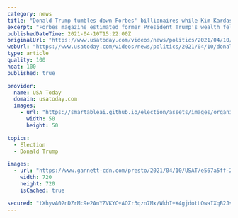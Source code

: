 ```yaml
---
category: news
title: "Donald Trump tumbles down Forbes' billionaires while Kim Kardashian lands on list"
excerpt: "Forbes magazine estimated former President Trump's wealth fell from $3.5 billion to $2.4 billion. moving him from 1,001st place to 1,299th."
publishedDateTime: 2021-04-10T15:22:00Z
originalUrl: "https://www.usatoday.com/videos/news/politics/2021/04/10/donald-trump-kim-kardashian-billionaire-forbes-list/7172191002/"
webUrl: "https://www.usatoday.com/videos/news/politics/2021/04/10/donald-trump-kim-kardashian-billionaire-forbes-list/7172191002/"
type: article
quality: 100
heat: 100
published: true

provider:
  name: USA Today
  domain: usatoday.com
  images:
    - url: "https://smartableai.github.io/election/assets/images/organizations/usatoday.com-50x50.jpg"
      width: 50
      height: 50

topics:
  - Election
  - Donald Trump

images:
  - url: "https://www.gannett-cdn.com/presto/2021/04/10/USAT/e567a5ff-2c30-4f38-ac5e-11d4de85964c-Donald_Trump_tumbles_down_Forbes_billion-6071983f4f499f10a8881ce2_1_Apr_10_2021_15_01_26_poster.jpeg?quality=10"
    width: 720
    height: 720
    isCached: true

secured: "tXhyvA02nDZrMc9e2AnYZVKYC+AOZr3qzn7Mx/WkhI+X4gjdotLOwaIXqB2JsARy1a0WvJcf2kC+s3RTYXj4ckifIUsbsP7u8zcqnuVx31yuKlxUmNTDjdtCEQfz91Bz5AWWL1NzYThlEHomPCSkwt9OopvLrreeOI9ZlLqaWS9pPk5W+kzBfJaqdWrlVs8viHUdHkmvzZk9kxT/ByvyqOcCHnqHKrFMVPLUeUXafdViZZXgTuhF12rfuLZoxwlEhpOzGbtkAc5y5ApjfbJUUOhcsJXeJiE+q5G/+h5b5veBGi5xuW7XLGT+Xx5+tAUPbyhxyxA7ZyyRFl8AEvqvvzdHcOXafQ//rWlFlKjdQRM=;p1rhSCPE5DDzDY8FRdDQJg=="
---
```


